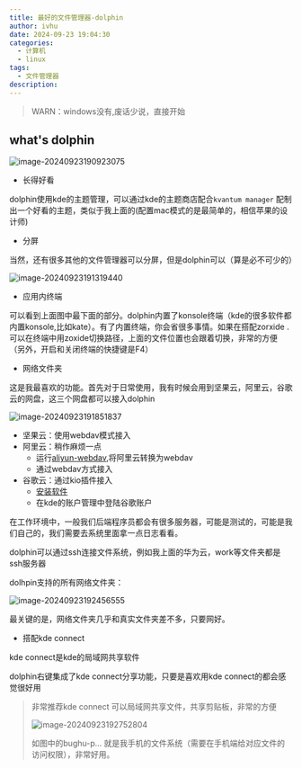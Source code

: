 ```yaml
---
title: 最好的文件管理器-dolphin
author: ivhu
date: 2024-09-23 19:04:30
categories:
  - 计算机
  - linux
tags:
  - 文件管理器
description:
---
```


> WARN：windows没有,废话少说，直接开始

## what's dolphin

![image-20240923190923075](https://s2.loli.net/2024/09/23/mQkP1vuL3RaBxcf.png)

- 长得好看

dolphin使用kde的主题管理，可以通过kde的主题商店配合`kvantum manager` 配制出一个好看的主题，类似于我上面的(配置mac模式的是最简单的，相信苹果的设计师)

- 分屏

当然，还有很多其他的文件管理器可以分屏，但是dolphin可以（算是必不可少的）

![image-20240923191319440](https://s2.loli.net/2024/09/23/pOaqeZPRFjJV9SH.png)

- 应用内终端

可以看到上面图中最下面的部分。dolphin内置了konsole终端（kde的很多软件都内置konsole,比如kate）。有了内置终端，你会省很多事情。如果在搭配zorxide .可以在终端中用zoxide切换路径，上面的文件位置也会跟着切换，非常的方便（另外，开启和关闭终端的快捷键是F4）

- 网络文件夹

这是我最喜欢的功能。首先对于日常使用，我有时候会用到坚果云，阿里云，谷歌云的网盘，这三个网盘都可以接入dolphin

![image-20240923191851837](https://s2.loli.net/2024/09/23/Tn1Ev4OtVXzL3ly.png)

- 坚果云：使用webdav模式接入
- 阿里云：稍作麻烦一点
  - 运行[aliyun-webdav](https://github.com/messense/aliyundrive-webdav),将阿里云转换为webdav
  - 通过webdav方式接入
- 谷歌云：通过kio插件接入
  - [安装软件](https://apps.kde.org/zh-cn/kio_gdrive/)
  - 在kde的账户管理中登陆谷歌账户

在工作环境中，一般我们后端程序员都会有很多服务器，可能是测试的，可能是我们自己的，我们需要去系统里面拿一点日志看看。

dolphin可以通过ssh连接文件系统，例如我上面的华为云，work等文件夹都是ssh服务器

dolhpin支持的所有网络文件夹：

![image-20240923192456555](https://s2.loli.net/2024/09/23/5qmdKcjQb2AynTs.png)

最关键的是，网络文件夹几乎和真实文件夹差不多，只要网好。

- 搭配kde connect

kde connect是kde的局域网共享软件

dolphin右键集成了kde connect分享功能，只要是喜欢用kde connect的都会感觉很好用

> 非常推荐kde connect 可以局域网共享文件，共享剪贴板，非常的方便
>
> ![image-20240923192752804](https://s2.loli.net/2024/09/23/Dw49NgoZa5IAH2T.png)
>
> 如图中的bughu-p... 就是我手机的文件系统（需要在手机端给对应文件的访问权限），非常好用。
